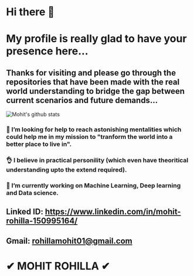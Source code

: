 # Hi there 👋


# My profile is really glad to have your presence here...

## Thanks for visiting and please go through the repositories that have been made with the real world understanding to bridge the gap between current scenarios and future demands...

![Mohit's github stats](https://github-readme-stats.vercel.app/api?username=mohitrohilla021&show_icons=true&theme=radical&count_private=true)

### 🤔 I’m looking for help to reach astonishing mentalities which could help me in my mission to "tranform the world into a better place to live in".

### 👌 I believe in practical personility (which even have theoritical understanding upto the extend required). 

### 🔭 I’m currently working on Machine Learning, Deep learning and Data science.

## Linked ID: https://www.linkedin.com/in/mohit-rohilla-150995164/
## Gmail: rohillamohit01@gmail.com

# ✔ MOHIT ROHILLA ✔
<!--
**mohitrohilla021/mohitrohilla021** is a ✨ _special_ ✨ repository because its `README.md` (this file) appears on your GitHub profile.

Here are some ideas to get you started:


- 🌱 I’m currently learning ...
- 👯 I’m looking to collaborate on ...
- 🤔 I’m looking for help with ...
- 💬 Ask me about ...
- 📫 How to reach me: ...
- 😄 Pronouns: ...
- ⚡ Fun fact: ...
-->
